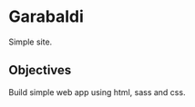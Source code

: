 # Garabaldi

Simple site.


<!-- ![example-site](example-site.gif) -->

## Objectives
Build simple web app using html, sass and css.
